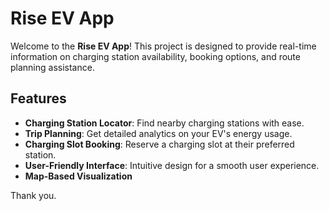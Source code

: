 # Rise EV App

Welcome to the **Rise EV App**! This project is designed to provide real-time information on charging station availability, booking options, and route planning assistance.

## Features

- **Charging Station Locator**: Find nearby charging stations with ease.
- **Trip Planning**: Get detailed analytics on your EV's energy usage.
- **Charging Slot Booking**: Reserve a charging slot at their preferred station.
- **User-Friendly Interface**: Intuitive design for a smooth user experience.
- **Map-Based Visualization**




Thank you.